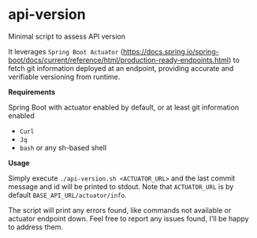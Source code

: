 # api-version
Minimal script to assess API version 

It leverages `Spring Boot Actuator` (https://docs.spring.io/spring-boot/docs/current/reference/html/production-ready-endpoints.html) to fetch git information deployed at an endpoint, providing accurate and verifiable versioning from runtime.

**Requirements**

Spring Boot with actuator enabled by default, or at least git information enabled
- `Curl`
- `Jq`
- `bash` or any sh-based shell

**Usage**

Simply execute `./api-version.sh <ACTUATOR_URL>` and the last commit message and id will be printed to stdout. Note that `ACTUATOR_URL` is by default `BASE_API_URL/actuator/info`. 

The script will print any errors found, like commands not available or actuator endpoint down. Feel free to report any issues found, I'll be happy to address them.
